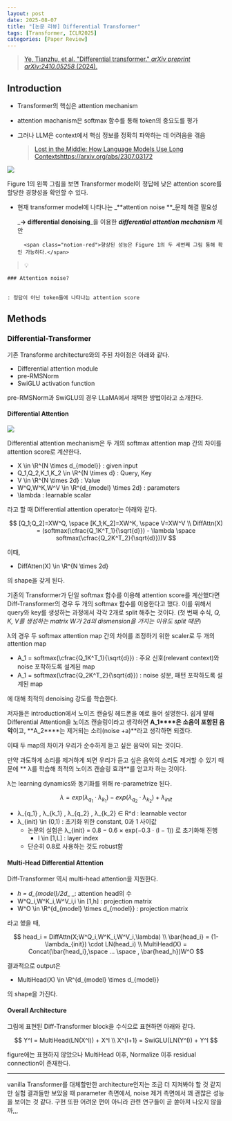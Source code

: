 ```yaml
---
layout: post
date: 2025-08-07
title: "[논문 리뷰] Differential Transformer"
tags: [Transformer, ICLR2025]
categories: [Paper Review]
---
```


> [Ye, Tianzhu, et al. "Differential transformer." ](https://arxiv.org/abs/2410.05258)[_arXiv preprint arXiv:2410.05258_](https://arxiv.org/abs/2410.05258)[ (2024).](https://arxiv.org/abs/2410.05258)



## Introduction

- Transformer의 핵심은 attention mechanism
- attention machanism은 softmax 함수를 통해 token의 중요도를 평가
- 그러나 LLM은 context에서 핵심 정보를 정확히 파악하는 데 어려움을 겪음

	> [Lost in the Middle: How Language Models Use Long Contextshttps://arxiv.org/abs/2307.03172](https://arxiv.org/abs/2307.03172)


![](https://prod-files-secure.s3.us-west-2.amazonaws.com/542b861c-36a8-4051-84e5-8804b6728dba/9083ea56-691a-4752-ae26-47f403431ac8/image.png?X-Amz-Algorithm=AWS4-HMAC-SHA256&X-Amz-Content-Sha256=UNSIGNED-PAYLOAD&X-Amz-Credential=ASIAZI2LB466XGXX23MA%2F20250910%2Fus-west-2%2Fs3%2Faws4_request&X-Amz-Date=20250910T230118Z&X-Amz-Expires=3600&X-Amz-Security-Token=IQoJb3JpZ2luX2VjEI7%2F%2F%2F%2F%2F%2F%2F%2F%2F%2FwEaCXVzLXdlc3QtMiJIMEYCIQDD%2BVnBZBG0P9rnunP%2FWMRaOg56XLychE9MnhhCfw5sswIhAMUWePpaBFSlZKEmT1Q9MVeRqzYiWpNfip9GT%2BbsjOANKogECPf%2F%2F%2F%2F%2F%2F%2F%2F%2F%2FwEQABoMNjM3NDIzMTgzODA1IgzYtzfxbbxiBysXA8kq3AMN5zu2h0OhzVq%2F2rFyrZAdt9LjV5xiD8Wrw9XhsXDvYfk1lSneNeJp0PIojDGcTJuEw2yLNYfRLucRIPFJDroQxP9bP9xod1naBj95phP9cKF%2F3vM05iTzGU7szfxJOd8i4GJ2Ph37E7NxQ6TrhqP%2BaVr2%2B74IbcgVxc4%2FMAXauUpsB%2BS7Fl1cJy3ioRTrvTUUIzaiZfDoMoehBqnV3shuRiui5MNh4ulqh9pQq5a0DmWMdtICnn3bKkKfFsdnCncX79Jkqm2HBFyT2JpaY09X9LXdVkS5IBOyKYp8nUYiB7Iq%2BpMlAN%2BjMEZ7%2B2pKqzJD3C0nnuDMCFiop1KBzWilPVan7xomumDdbwIORnkjdOoxOd%2F1vWdZUpCVH%2FzYd9Pi0WM%2Fm%2F9vka%2B%2FPXpI9lw6MfuMR5KeTIxZ5VmQutVdpSlRp9Bhq6rT%2F7uPa6mPS%2FlxEhe%2B%2BbtVdaw4IwRRl9QLVVfsLpVM9gPMmkWJwTeN5TOk%2BfotKEnhzNpT5xBg2DkabgUNVTVuqpClCrQCnwonVx%2BU2x6yH4GuEPL6GNKUSpPN9ezrPCfEK9H4hLi7YHtqEt2JUo4VvpjI%2B9tb83cdvhaAbGVbv9E7CDUNHRPZRPTvSTW5jtywfuAqhzCD3YfGBjqkAdGbsEROZOKCk99DsVtLc9cCkdLf0xj1CXly%2BjDk3rXRAdZvsCDBhsDcj1RBrBykpid0OqgI3HtC654I3Cak0dZ0oIMI%2BqCgfXBUxgCRT4wjbbIqW6LJUEUvgl3B4r0Q3oik4yQJP%2BgvWhg1g46eB59GGGkMPakZbDleD5e509K3QqX1bO6JAq%2BCGiUmnTeKr8J3kxaRoLXqt5iJHy4pHYmnN0bB&X-Amz-Signature=f7e6c6fd2ec410252714a2a23297c1ca9375c93c65fb52756414bddaa7b2853c&X-Amz-SignedHeaders=host&x-amz-checksum-mode=ENABLED&x-id=GetObject)


Figure 1의 왼쪽 그림을 보면 Transformer model이 정답에 낮은 attention score를 할당한 경향성을 확인할 수 있다.

- 현재 transformer model에 나타나는 _**attention noise **_문제 해결 필요성

	_**→ differential denoising**_을 이용한 _**differential attention mechanism**_ 제안


		<span class="notion-red">향상된 성능은 Figure 1의 두 세번째 그림 통해 확인 가능하다.</span>


> 💡 


	### Attention noise?


	: 정답이 아닌 token들에 나타나는 attention score



## Methods



### Differential-Transformer


기존 Transforme architecture와의 주된 차이점은 아래와 같다.

- Differential attention module
- pre-RMSNorm
- SwiGLU activation function

pre-RMSNorm과 SwiGLU의 경우 LLaMA에서 채택한 방법이라고 소개한다.



#### Differential Attention


![](https://prod-files-secure.s3.us-west-2.amazonaws.com/542b861c-36a8-4051-84e5-8804b6728dba/116d70b2-1963-4810-9167-f4c7d8a06e8f/image.png?X-Amz-Algorithm=AWS4-HMAC-SHA256&X-Amz-Content-Sha256=UNSIGNED-PAYLOAD&X-Amz-Credential=ASIAZI2LB466XGXX23MA%2F20250910%2Fus-west-2%2Fs3%2Faws4_request&X-Amz-Date=20250910T230118Z&X-Amz-Expires=3600&X-Amz-Security-Token=IQoJb3JpZ2luX2VjEI7%2F%2F%2F%2F%2F%2F%2F%2F%2F%2FwEaCXVzLXdlc3QtMiJIMEYCIQDD%2BVnBZBG0P9rnunP%2FWMRaOg56XLychE9MnhhCfw5sswIhAMUWePpaBFSlZKEmT1Q9MVeRqzYiWpNfip9GT%2BbsjOANKogECPf%2F%2F%2F%2F%2F%2F%2F%2F%2F%2FwEQABoMNjM3NDIzMTgzODA1IgzYtzfxbbxiBysXA8kq3AMN5zu2h0OhzVq%2F2rFyrZAdt9LjV5xiD8Wrw9XhsXDvYfk1lSneNeJp0PIojDGcTJuEw2yLNYfRLucRIPFJDroQxP9bP9xod1naBj95phP9cKF%2F3vM05iTzGU7szfxJOd8i4GJ2Ph37E7NxQ6TrhqP%2BaVr2%2B74IbcgVxc4%2FMAXauUpsB%2BS7Fl1cJy3ioRTrvTUUIzaiZfDoMoehBqnV3shuRiui5MNh4ulqh9pQq5a0DmWMdtICnn3bKkKfFsdnCncX79Jkqm2HBFyT2JpaY09X9LXdVkS5IBOyKYp8nUYiB7Iq%2BpMlAN%2BjMEZ7%2B2pKqzJD3C0nnuDMCFiop1KBzWilPVan7xomumDdbwIORnkjdOoxOd%2F1vWdZUpCVH%2FzYd9Pi0WM%2Fm%2F9vka%2B%2FPXpI9lw6MfuMR5KeTIxZ5VmQutVdpSlRp9Bhq6rT%2F7uPa6mPS%2FlxEhe%2B%2BbtVdaw4IwRRl9QLVVfsLpVM9gPMmkWJwTeN5TOk%2BfotKEnhzNpT5xBg2DkabgUNVTVuqpClCrQCnwonVx%2BU2x6yH4GuEPL6GNKUSpPN9ezrPCfEK9H4hLi7YHtqEt2JUo4VvpjI%2B9tb83cdvhaAbGVbv9E7CDUNHRPZRPTvSTW5jtywfuAqhzCD3YfGBjqkAdGbsEROZOKCk99DsVtLc9cCkdLf0xj1CXly%2BjDk3rXRAdZvsCDBhsDcj1RBrBykpid0OqgI3HtC654I3Cak0dZ0oIMI%2BqCgfXBUxgCRT4wjbbIqW6LJUEUvgl3B4r0Q3oik4yQJP%2BgvWhg1g46eB59GGGkMPakZbDleD5e509K3QqX1bO6JAq%2BCGiUmnTeKr8J3kxaRoLXqt5iJHy4pHYmnN0bB&X-Amz-Signature=83fec89f147d5a33c2cd54e1dff74a1d5bf953ca7bed5f3f22e17afee0e90ca2&X-Amz-SignedHeaders=host&x-amz-checksum-mode=ENABLED&x-id=GetObject)


Differential attention mechanism은 두 개의 softmax attention map 간의 차이를 attention score로 계산한다.

- X \in \R^{N \times d\_{model}} : given input
- Q\_1,Q\_2,K\_1,K\_2 \in \R^{N \times d} : Query, Key
- V \in \R^{N \times 2d} : Value
- W^Q,W^K,W^V \in \R^{d\_{model} \times 2d} : parameters
- \lambda : learnable scalar

라고 할 때 Differential attention operator는 아래와 같다.


$$
[Q_1;Q_2]=XW^Q, \space [K_1;K_2]=XW^K, \space V=XW^V \\
DiffAttn(X) = (softmax(\cfrac{Q_1K^T_1}{\sqrt{d}}) - \lambda \space softmax(\cfrac{Q_2K^T_2}{\sqrt{d}}))V
$$


이때,

- DiffAtten(X) \in \R^{N \times 2d}

의 shape을 갖게 된다.


기존의 Transformer가 단일 softmax 함수를 이용해 attention score를 계산했다면 Diff-Transformer의 경우 두 개의 softmax 함수를 이용한다고 했다. 이를 위해서 query와 key를 생성하는 과정에서 각각 2개로 split 해주는 것이다. <span class="notion-red">(첫 번째 수식, </span><span class="notion-red">_Q, K, V를 생성하는 matrix W가 2d의 dismension을 가지는 이유도 split 때문_</span><span class="notion-red">)</span>


 λ의 경우 두 softmax attention map 간의 차이를 조정하기 위한 scaler로 두 개의 attention map

- A\_1 = softmax(\cfrac{Q\_1K^T\_1}{\sqrt{d}}) : 주요 신호(relevant context)와 noise 포착하도록 설계된 map
- A\_1 = softmax(\cfrac{Q\_2K^T\_2}{\sqrt{d}}) : noise 성분, 패턴 포착하도록 설계된 map 

에 대해 최적의 denoising 강도를 학습한다.


저자들은 introduction에서 노이즈 캔슬링 헤드폰을 예로 들어 설명한다. 쉽게 말해 Differential Attention을 노이즈 캔슬링이라고 생각하면 **A\_1****은 소음이 포함된 음악**이고, **A\_2****는 제거되는 소리(noise +a)**라고 생각하면 되겠다. 


이때 두 map의 차이가 우리가 순수하게 듣고 싶은 음악이 되는 것이다. 


만약 과도하게 소리를 제거하게 되면 우리가 듣고 싶은 음악의 소리도 제거할 수 있기 때문에 ** λ를 학습해 최적의 노이즈 캔슬링 효과**를 얻고자 하는 것이다.


λ는 learning dynamics와 동기화를 위해 re-parametrize 된다.


$$
\lambda = exp(\lambda_{q_1} \cdot \lambda_{k_1}) - exp(\lambda_{q_2} \cdot \lambda_{k_2}) + \lambda_{init}
$$

- λ\_{q\_1} , λ\_{k\_1} , λ\_{q\_2} , λ\_{k\_2} ∈ R^d : learnable vector
- λ\_{init} \in (0,1) : 초기화 위한 constant, 0과 1 사이값
	- 논문의 실험은 λ\_{init} = 0.8 − 0.6 × exp(−0.3 · (l − 1)) 로 초기화해 진행
		- l \in [1,L] : layer index
	- 단순히 0.8로 사용하는 것도 robust함


#### **Multi-Head Differential Attention**


Diff-Transformer 역시 multi-head attention을 지원한다.

- _h = d\_{model}/2d__ _: attention head의 수
- W^Q\_i,W^K\_i,W^V\_i,i \in [1,h] : projection matrix
- W^O \in \R^{d\_{model} \times d\_{model}} : projection matrix

라고 했을 때,


$$
head_i = DiffAttn(X;W^Q_i,W^K_i,W^V_i,\lambda) \\
\bar{head_i} = (1-\lambda_{init}) \cdot LN(head_i) \\
MultiHead(X) = Concat(\bar{head_i},\space ... \space , \bar{head_h})W^O
$$


결과적으로 output은

- MultiHead(X) \in \R^{d\_{model} \times d\_{model}}

의 shape을 가진다.



#### Overall Architecture


그림에 표현된 Diff-Transformer block을 수식으로 표현하면 아래와 같다.


$$
Y^l = MultiHead(LN(X^l)) + X^l \\
X^{l+1} = SwiGLU(LN(Y^l)) + Y^l
$$


figure에는 표현하지 않았으나 MultiHead 이후, Normalize 이후 residual connection이 존재한다.


---


vanilla Transformer를 대체할만한 architecture인지는 조금 더 지켜봐야 할 것 같지만 실험 결과들만 보았을 때 parameter 측면에서, noise 제거 측면에서 꽤 괜찮은 성능을 보이는 것 같다. 구현 또한 어려운 편이 아니라 관련 연구들이 곧 쏟아져 나오지 않을까,,,

